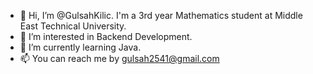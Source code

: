- 👋 Hi, I’m @GulsahKilic. I'm a 3rd year Mathematics student at Middle East Technical University.
- 👀 I’m interested in Backend Development.
- 🌱 I’m currently learning Java.
- 📫 You can reach me by gulsah2541@gmail.com

<!---
GulsahKilic/GulsahKilic is a ✨ special ✨ repository because its `README.md` (this file) appears on your GitHub profile.
You can click the Preview link to take a look at your changes.
--->
